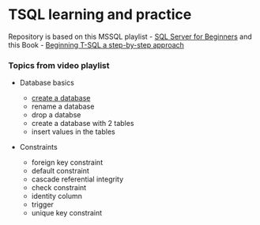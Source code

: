 # TSQL learning and practice

Repository is based on this MSSQL playlist - <a href="https://youtube.com/playlist?list=PL08903FB7ACA1C2FB">SQL Server for Beginners</a> and this Book - <a href="https://libgen.is/search.php?req=beginning+t-sql+a+step-by-step+approach&open=0&res=25&view=simple&phrase=1&column=def" target="_blank">Beginning T-SQL a step-by-step approach</a>

### Topics from video playlist 
- Database basics
  - <a href="https://github.com/nimblefox/TSQL/blob/bc2937dd68036fdc1b76914d810cdf59cc0a7ec2/SQL_1.sql#L1">create a database</a>
  - rename a database
  - drop a databse 
  - create a database with 2 tables
  - insert values in the tables

- Constraints
  - foreign key constraint 
  - default constraint
  - cascade referential integrity
  - check constraint
  - identity column
  - trigger
  - unique key constraint

